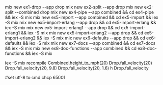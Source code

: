 mix new ex1-drop --app drop
mix new ex2-split --app drop
mix new ex2-split --combined drop
mix new ex4-pipe --app combined && cd ex4-pipe && iex -S mix
mix new ex5-import --app combined && cd ex5-import && iex -S mix
mix new ex5-import-erlang --app drop && cd ex5-import-erlang && iex -S mix
mix new ex5-import-erlang1 --app drop && cd ex5-import-erlang1 && iex -S mix
mix new ex5-import-erlang2 --app drop && cd ex5-import-erlang2 && iex -S mix
mix new ex6-defaults --app drop && cd ex6-defaults && iex -S mix
mix new ex7-docs --app combined && cd ex7-docs && iex -S mix
mix new ex8-doc-functions --app combined && cd ex8-doc-functions && iex -S mix

iex -S mix
recompile
Combined.height_to_mph(20)
Drop.fall_velocity(20)
Drop.fall_velocity(20, 9.8)
Drop.fall_velocity(20, 1.6)
h Drop.fall_velocity

#set utf-8 to cmd 
chcp 65001



